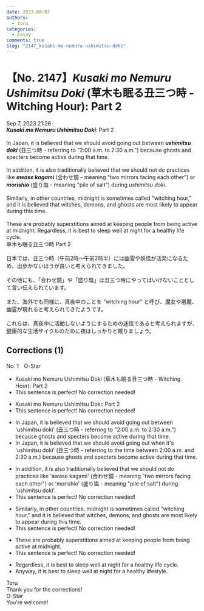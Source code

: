 ```yaml
---
date: 2023-09-07
authors:
  - toru
categories:
  - Essay
comments: true
slug: "2147_kusaki-mo-nemuru-ushimitsu-doki"
---
```


# 【No. 2147】<strong><em>Kusaki mo Nemuru Ushimitsu Doki</em></strong> (草木も眠る丑三つ時 - Witching Hour): Part 2
<div class="date">Sep 7, 2023 21:26</div>
<div id="post"><div id="body_show_ori">
<strong><em>Kusaki mo Nemuru Ushimitsu Doki</em></strong>: Part 2<br/><br/>In Japan, it is believed that we should avoid going out between <strong><em>ushimitsu doki</em></strong> (丑三つ時 - referring to "2:00 a.m. to 2:30 a.m.") because ghosts and specters become active during that time.<br/><br/>In addition, it is also traditionally believed that we should not do practices like <strong><em>awase kagami</em></strong> (合わせ鏡 - meaning "two mirrors facing each other") or <strong><em>morishio</em></strong> (盛り塩 - meaning "pile of salt") during <em>ushimitsu doki</em>.<br/><br/>Similarly, in other countries, midnight is sometimes called "witching hour," and it is believed that witches, demons, and ghosts are most likely to appear during this time.<br/><br/>These are probably superstitions aimed at keeping people from being active at midnight. Regardless, it is best to sleep well at night for a healthy life cycle.
</div></div>

<!-- more -->

<div id="post_ja"><div id="body_show_mo">
草木も眠る丑三つ時 Part 2<br/><br/>日本では、丑三つ時（午前2時～午前2時半）には幽霊や妖怪が活発になるため、出歩かないほうが良いと考えられてきました。<br/><br/>その他にも、「合わせ鏡」や「盛り塩」は丑三つ時にやってはいけないこととして言い伝えられています。<br/><br/>また、海外でも同様に、真夜中のことを "witching hour" と呼び、魔女や悪魔、幽霊が現れると考えられてきたようです。<br/><br/>これらは、真夜中に活動しないようにするための迷信であると考えられますが、健康的な生活サイクルのために夜はしっかりと眠りましょう。
</div></div>

## Corrections (1)
<div id="block"><div class="first_name"> No. 1　<span class="just_name">O-Star</span></div><div id="block2">
<ul class="correction_field">
<li class="incorrect">Kusaki mo Nemuru Ushimitsu Doki (草木も眠る丑三つ時 - Witching Hour): Part 2</li>
<li class="corrected perfect">This sentence is perfect! No correction needed!</li>
</ul>
<ul class="correction_field">
<li class="incorrect">Kusaki mo Nemuru Ushimitsu Doki: Part 2</li>
<li class="corrected perfect">This sentence is perfect! No correction needed!</li>
</ul>
<ul class="correction_field">
<li class="incorrect">In Japan, it is believed that we should avoid going out between 'ushimitsu doki' (丑三つ時 - referring to "2:00 a.m. to 2:30 a.m.") because ghosts and specters become active during that time.</li>
<li class="corrected correct">
In Japan, it is believed that we should avoid going out <span class="f_bold">when it's </span>'ushimitsu doki' (丑三つ時 - <span class="f_bold">referring to the time between 2:00 a.m. and 2:30 a.m.</span>) because ghosts and specters become active during that time.
</li>
</ul>
<ul class="correction_field">
<li class="incorrect">In addition, it is also traditionally believed that we should not do practices like 'awase kagami' (合わせ鏡 - meaning "two mirrors facing each other") or 'morishio' (盛り塩 - meaning "pile of salt") during 'ushimitsu doki'.</li>
<li class="corrected perfect">This sentence is perfect! No correction needed!</li>
</ul>
<ul class="correction_field">
<li class="incorrect">Similarly, in other countries, midnight is sometimes called "witching hour," and it is believed that witches, demons, and ghosts are most likely to appear during this time.</li>
<li class="corrected perfect">This sentence is perfect! No correction needed!</li>
</ul>
<ul class="correction_field">
<li class="incorrect">These are probably superstitions aimed at keeping people from being active at midnight.</li>
<li class="corrected perfect">This sentence is perfect! No correction needed!</li>
</ul>
<ul class="correction_field">
<li class="incorrect">Regardless, it is best to sleep well at night for a healthy life cycle.</li>
<li class="corrected correct">
<span class="f_bold">Anyway, </span>it is best to sleep well at night for <span class="f_bold">a healthy lifestyle.</span>
</li>
</ul>
</div><div class="name"><span class="just_name">Toru</span><br>
Thank you for the corrections!
</div>
<div class="name"><span class="just_name">O-Star</span><br>
You're welcome!
</div>
</div>

